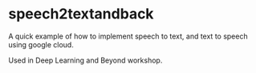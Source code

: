 # speech2textandback

A quick example of how to implement speech to text, and text to speech using google cloud.

Used in Deep Learning and Beyond workshop.

